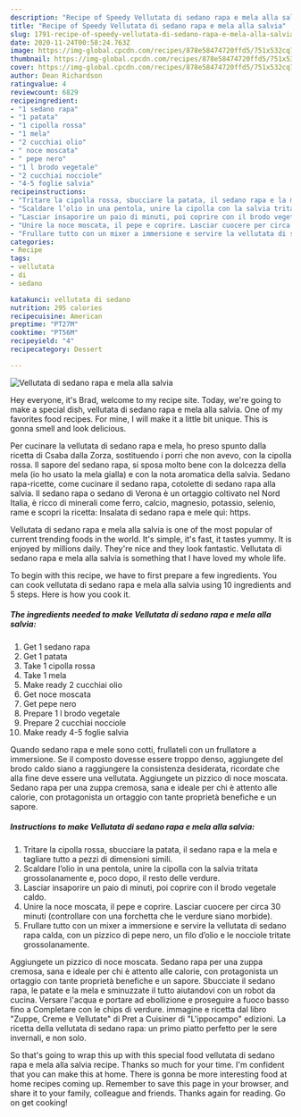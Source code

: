 ```yaml
---
description: "Recipe of Speedy Vellutata di sedano rapa e mela alla salvia"
title: "Recipe of Speedy Vellutata di sedano rapa e mela alla salvia"
slug: 1791-recipe-of-speedy-vellutata-di-sedano-rapa-e-mela-alla-salvia
date: 2020-11-24T00:58:24.763Z
image: https://img-global.cpcdn.com/recipes/878e58474720ffd5/751x532cq70/vellutata-di-sedano-rapa-e-mela-alla-salvia-recipe-main-photo.jpg
thumbnail: https://img-global.cpcdn.com/recipes/878e58474720ffd5/751x532cq70/vellutata-di-sedano-rapa-e-mela-alla-salvia-recipe-main-photo.jpg
cover: https://img-global.cpcdn.com/recipes/878e58474720ffd5/751x532cq70/vellutata-di-sedano-rapa-e-mela-alla-salvia-recipe-main-photo.jpg
author: Dean Richardson
ratingvalue: 4
reviewcount: 6829
recipeingredient:
- "1 sedano rapa"
- "1 patata"
- "1 cipolla rossa"
- "1 mela"
- "2 cucchiai olio"
- " noce moscata"
- " pepe nero"
- "1 l brodo vegetale"
- "2 cucchiai nocciole"
- "4-5 foglie salvia"
recipeinstructions:
- "Tritare la cipolla rossa, sbucciare la patata, il sedano rapa e la mela e tagliare tutto a pezzi di dimensioni simili."
- "Scaldare l’olio in una pentola, unire la cipolla con la salvia tritata grossolanamente e, poco dopo, il resto delle verdure."
- "Lasciar insaporire un paio di minuti, poi coprire con il brodo vegetale caldo."
- "Unire la noce moscata, il pepe e coprire. Lasciar cuocere per circa 30 minuti (controllare con una forchetta che le verdure siano morbide)."
- "Frullare tutto con un mixer a immersione e servire la vellutata di sedano rapa calda, con un pizzico di pepe nero, un filo d’olio e le nocciole tritate grossolanamente."
categories:
- Recipe
tags:
- vellutata
- di
- sedano

katakunci: vellutata di sedano 
nutrition: 295 calories
recipecuisine: American
preptime: "PT27M"
cooktime: "PT56M"
recipeyield: "4"
recipecategory: Dessert

---
```



![Vellutata di sedano rapa e mela alla salvia](https://img-global.cpcdn.com/recipes/878e58474720ffd5/751x532cq70/vellutata-di-sedano-rapa-e-mela-alla-salvia-recipe-main-photo.jpg)

Hey everyone, it's Brad, welcome to my recipe site. Today, we're going to make a special dish, vellutata di sedano rapa e mela alla salvia. One of my favorites food recipes. For mine, I will make it a little bit unique. This is gonna smell and look delicious.

Per cucinare la vellutata di sedano rapa e mela, ho preso spunto dalla ricetta di Csaba dalla Zorza, sostituendo i porri che non avevo, con la cipolla rossa. Il sapore del sedano rapa, si sposa molto bene con la dolcezza della mela (io ho usato la mela gialla) e con la nota aromatica della salvia. Sedano rapa-ricette, come cucinare il sedano rapa, cotolette di sedano rapa alla salvia. Il sedano rapa o sedano di Verona è un ortaggio coltivato nel Nord Italia, è ricco di minerali come ferro, calcio, magnesio, potassio, selenio, rame e scopri la ricetta: Insalata di sedano rapa e mele quì: https.

Vellutata di sedano rapa e mela alla salvia is one of the most popular of current trending foods in the world. It's simple, it's fast, it tastes yummy. It is enjoyed by millions daily. They're nice and they look fantastic. Vellutata di sedano rapa e mela alla salvia is something that I have loved my whole life.


To begin with this recipe, we have to first prepare a few ingredients. You can cook vellutata di sedano rapa e mela alla salvia using 10 ingredients and 5 steps. Here is how you cook it.

<!--inarticleads1-->

##### The ingredients needed to make Vellutata di sedano rapa e mela alla salvia:

1. Get 1 sedano rapa
1. Get 1 patata
1. Take 1 cipolla rossa
1. Take 1 mela
1. Make ready 2 cucchiai olio
1. Get  noce moscata
1. Get  pepe nero
1. Prepare 1 l brodo vegetale
1. Prepare 2 cucchiai nocciole
1. Make ready 4-5 foglie salvia


Quando sedano rapa e mele sono cotti, frullateli con un frullatore a immersione. Se il composto dovesse essere troppo denso, aggiungete del brodo caldo siano a raggiungere la consistenza desiderata, ricordate che alla fine deve essere una vellutata. Aggiungete un pizzico di noce moscata. Sedano rapa per una zuppa cremosa, sana e ideale per chi è attento alle calorie, con protagonista un ortaggio con tante proprietà benefiche e un sapore. 

<!--inarticleads2-->

##### Instructions to make Vellutata di sedano rapa e mela alla salvia:

1. Tritare la cipolla rossa, sbucciare la patata, il sedano rapa e la mela e tagliare tutto a pezzi di dimensioni simili.
1. Scaldare l’olio in una pentola, unire la cipolla con la salvia tritata grossolanamente e, poco dopo, il resto delle verdure.
1. Lasciar insaporire un paio di minuti, poi coprire con il brodo vegetale caldo.
1. Unire la noce moscata, il pepe e coprire. Lasciar cuocere per circa 30 minuti (controllare con una forchetta che le verdure siano morbide).
1. Frullare tutto con un mixer a immersione e servire la vellutata di sedano rapa calda, con un pizzico di pepe nero, un filo d’olio e le nocciole tritate grossolanamente.


Aggiungete un pizzico di noce moscata. Sedano rapa per una zuppa cremosa, sana e ideale per chi è attento alle calorie, con protagonista un ortaggio con tante proprietà benefiche e un sapore. Sbucciate il sedano rapa, le patate e la mela e sminuzzate il tutto aiutandovi con un robot da cucina. Versare l&#39;acqua e portare ad ebollizione e proseguire a fuoco basso fino a Completare con le chips di verdure. immagine e ricetta dal libro &#34;Zuppe, Creme e Vellutate&#34; di Pret a Cuisiner di &#34;L&#39;ippocampo&#34; edizioni. La ricetta della vellutata di sedano rapa: un primo piatto perfetto per le sere invernali, e non solo. 

So that's going to wrap this up with this special food vellutata di sedano rapa e mela alla salvia recipe. Thanks so much for your time. I'm confident that you can make this at home. There is gonna be more interesting food at home recipes coming up. Remember to save this page in your browser, and share it to your family, colleague and friends. Thanks again for reading. Go on get cooking!
